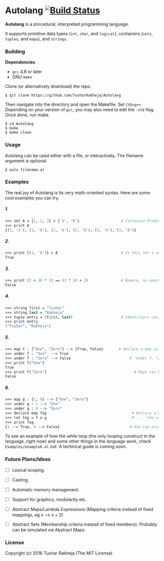 # Autolang [![Build Status](https://travis-ci.org/TusharRakheja/Autolang.svg?branch=master)](https://travis-ci.org/TusharRakheja/Autolang)

**Autolang** is a procedural, interpreted programming language.

It supports primitive data types (`int`, `char`, and `logical`), containers (`sets`, `tuples`, and `maps`), and `strings`.

### Building

**Dependencies**

 - `gcc` 4.8 or later
 - GNU `make`

Clone (or alternatively download) the repo.
```
$ git clone https://github.com/TusharRakheja/Autolang
```
Then navigate into the directory and open the Makefile. Set `CXX=g++`. Depending on your version of `gcc`, you may also need to edit the `-std` flag. Once done, run make.
```
$ cd Autolang
$ make
$ make clean
```

### Usage

Autolang can be used either with a file, or interactively. The filename argument is optional.

`$ auto filename.al`

### Examples

The real joy of Autolang is its very math-oriented syntax. Here are some cool examples you can try. 

##### 1.
```perl
>>> set A = {1, 2, 3} x {'A', 'B'}      		     # Cartesian Product
>>> print A
{(1, 'A'), (1, 'B'), (2, 'A'), (2, 'B'), (3, 'A'), (3, 'B')} 
```

##### 2. 
```perl
>>> print {(1, 'B')} c A                		     # Is this set a subset of A?
True
```

##### 3.
```perl
>>> print (2 + 10 * 2) == (2 * 10 + 2)  		     # Beware, no operator precedence!
False
```

##### 4.
```perl
>>> string first = "Tushar"
>>> string last = "Rakheja"
>>> tuple entry = (first, last)         		     # Identifiers can be used as elements.
>>> print entry
("Tushar", "Rakheja")
```

##### 5.
```perl
>>> map f : {"One", "Zero"} --> {True, False}		# Declare a map with a given domain and codomain.
>>> under f : "One"  --> True					
>>> under f : "Zero" --> False				             # `Under f, "Zero" goes to False.`
>>> print f["One"]						
True
>>> print f["Zero"]					                       # Maps can be queried this way.
False
```

##### 6.
```perl
>>> map g : {1, 0} --> {"One", "Zero"}				
>>> under g : 1 --> "One"
>>> under g : 0 --> "Zero"
>>> declare map fog					                      # Declare a map fog and let it equal ...
>>> let fog = f o g					                      # ...  the composition of maps f and g.
>>> print fog
{1 --> True, 0 --> False}				                 # One can also print a map this way.
```

To see an example of how the while loop (the only looping construct in the language, right now) and some other things in the language work, check `Examples/example6.al` out. A technical guide is coming soon.

### Future Plans/Ideas

 * [ ] Lexical scoping.
 
 * [ ] Casting.
 
 * [ ] Automatic memory management.

 * [ ] Support for graphics, modularity etc.
 
 * [ ] Abstract Maps/Lambda Expressions (Mapping criteria instead of fixed mappings, eg x --> x + 2)

 * [ ] Abstract Sets (Membership criteria instead of fixed members). Probably can be simulated via Abstract Maps.
 

### License

Copyright (c) 2016 Tushar Rakheja (The MIT License)
